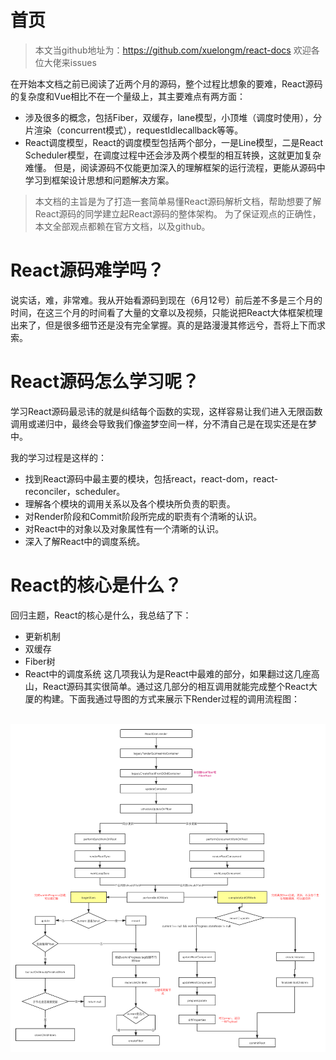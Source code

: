 # 首页
> 本文当github地址为：https://github.com/xuelongm/react-docs
欢迎各位大佬来issues

在开始本文档之前已阅读了近两个月的源码，整个过程比想象的要难，React源码的复杂度和Vue相比不在一个量级上，其主要难点有两方面：
- 涉及很多的概念，包括Fiber，双缓存，lane模型，小顶堆（调度时使用），分片渲染（concurrent模式），requestIdlecallback等等。
- React调度模型，React的调度模型包括两个部分，一是Line模型，二是React Scheduler模型，在调度过程中还会涉及两个模型的相互转换，这就更加复杂难懂。
但是，阅读源码不仅能更加深入的理解框架的运行流程，更能从源码中学习到框架设计思想和问题解决方案。

> 本文档的主旨是为了打造一套简单易懂React源码解析文档，帮助想要了解React源码的同学建立起React源码的整体架构。 为了保证观点的正确性，本文全部观点都赖在官方文档，以及github。

# React源码难学吗？
说实话，难，非常难。我从开始看源码到现在（6月12号）前后差不多是三个月的时间，在这三个月的时间看了大量的文章以及视频，只能说把React大体框架梳理出来了，但是很多细节还是没有完全掌握。真的是路漫漫其修远兮，吾将上下而求索。
# React源码怎么学习呢？
学习React源码最忌讳的就是纠结每个函数的实现，这样容易让我们进入无限函数调用或递归中，最终会导致我们像盗梦空间一样，分不清自己是在现实还是在梦中。

我的学习过程是这样的：
- 找到React源码中最主要的模块，包括react，react-dom，react-reconciler，scheduler。
- 理解各个模块的调用关系以及各个模块所负责的职责。
- 对Render阶段和Commit阶段所完成的职责有个清晰的认识。
- 对React中的对象以及对象属性有一个清晰的认识。
- 深入了解React中的调度系统。

# React的核心是什么？
回归主题，React的核心是什么，我总结了下：
- 更新机制
- 双缓存
- Fiber树
- React中的调度系统
这几项我认为是React中最难的部分，如果翻过这几座高山，React源码其实很简单。通过这几部分的相互调用就能完成整个React大厦的构建。下面我通过导图的方式来展示下Render过程的调用流程图：
<br>
<img src='../assets/react-render.png'>
</br>
